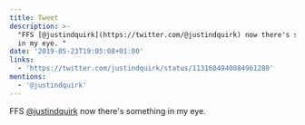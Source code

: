 ```yaml
---
title: Tweet
description: >-
  "FFS [@justindquirk](https://twitter.com/@justindquirk) now there's something
  in my eye. "
date: '2019-05-23T19:05:08+01:00'
links:
  - 'https://twitter.com/justindquirk/status/1131604940084961280'
mentions:
  - '@justindquirk'
---
```

FFS [@justindquirk](https://twitter.com/@justindquirk) now there's something in my eye. 
